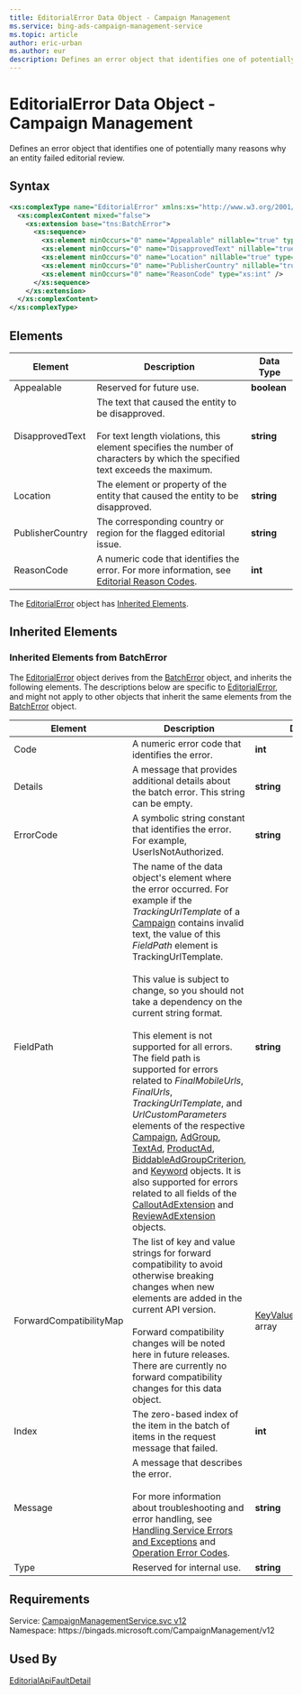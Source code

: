 ```yaml
---
title: EditorialError Data Object - Campaign Management
ms.service: bing-ads-campaign-management-service
ms.topic: article
author: eric-urban
ms.author: eur
description: Defines an error object that identifies one of potentially many reasons why an entity failed editorial review.
---
```

# EditorialError Data Object - Campaign Management
Defines an error object that identifies one of potentially many reasons why an entity failed editorial review.

## Syntax
```xml
<xs:complexType name="EditorialError" xmlns:xs="http://www.w3.org/2001/XMLSchema">
  <xs:complexContent mixed="false">
    <xs:extension base="tns:BatchError">
      <xs:sequence>
        <xs:element minOccurs="0" name="Appealable" nillable="true" type="xs:boolean" />
        <xs:element minOccurs="0" name="DisapprovedText" nillable="true" type="xs:string" />
        <xs:element minOccurs="0" name="Location" nillable="true" type="xs:string" />
        <xs:element minOccurs="0" name="PublisherCountry" nillable="true" type="xs:string" />
        <xs:element minOccurs="0" name="ReasonCode" type="xs:int" />
      </xs:sequence>
    </xs:extension>
  </xs:complexContent>
</xs:complexType>
```

## <a name="elements"></a>Elements

|Element|Description|Data Type|
|-----------|---------------|-------------|
|<a name="appealable"></a>Appealable|Reserved for future use.|**boolean**|
|<a name="disapprovedtext"></a>DisapprovedText|The text that caused the entity to be disapproved.<br /><br />For text length violations, this element specifies the number of characters by which the specified text exceeds the maximum.|**string**|
|<a name="location"></a>Location|The element or property of the entity that caused the entity to be disapproved.|**string**|
|<a name="publishercountry"></a>PublisherCountry|The corresponding country or region for the flagged editorial issue.|**string**|
|<a name="reasoncode"></a>ReasonCode|A numeric code that identifies the error. For more information, see [Editorial Reason Codes](../guides/editorial-failure-reason-codes.md).|**int**|

The [EditorialError](editorialerror.md) object has [Inherited Elements](#inheritedelements).

## <a name="inheritedelements"></a>Inherited Elements

### <a name="inheritedelementsbatcherror"></a>Inherited Elements from BatchError
The [EditorialError](editorialerror.md) object derives from the [BatchError](batcherror.md) object, and inherits the following elements. The descriptions below are specific to [EditorialError](editorialerror.md), and might not apply to other objects that inherit the same elements from the [BatchError](batcherror.md) object.  

|Element|Description|Data Type|
|-----------|---------------|-------------|
|<a name="code"></a>Code|A numeric error code that identifies the error.|**int**|
|<a name="details"></a>Details|A message that provides additional details about the batch error. This string can be empty.|**string**|
|<a name="errorcode"></a>ErrorCode|A symbolic string constant that identifies the error. For example, UserIsNotAuthorized.|**string**|
|<a name="fieldpath"></a>FieldPath|The name of the data object's element where the error occurred. For example if the *TrackingUrlTemplate* of a [Campaign](campaign.md) contains invalid text, the value of this *FieldPath* element is TrackingUrlTemplate.<br /><br /> This value is subject to change, so you should not take a dependency on the current string format.<br /><br /> This element is not supported for all errors. The field path is supported for errors related to *FinalMobileUrls*, *FinalUrls*, *TrackingUrlTemplate*, and *UrlCustomParameters* elements of the respective [Campaign](campaign.md), [AdGroup](adgroup.md), [TextAd](textad.md), [ProductAd](productad.md), [BiddableAdGroupCriterion](biddableadgroupcriterion.md), and [Keyword](keyword.md) objects. It is also supported for errors related to all fields of the [CalloutAdExtension](calloutadextension.md) and [ReviewAdExtension](reviewadextension.md) objects.|**string**|
|<a name="forwardcompatibilitymap"></a>ForwardCompatibilityMap|The list of key and value strings for forward compatibility to avoid otherwise breaking changes when new elements are added in the current API version.<br /><br /> Forward compatibility changes will be noted here in future releases. There are currently no forward compatibility changes for this data object.|[KeyValuePairOfstringstring](keyvaluepairofstringstring.md) array|
|<a name="index"></a>Index|The zero-based index of the item in the batch of items in the request message that failed.|**int**|
|<a name="message"></a>Message|A message that describes the error.<br/><br/>For more information about troubleshooting and error handling, see [Handling Service Errors and Exceptions](../guides/handle-service-errors-exceptions.md) and [Operation Error Codes](../guides/operation-error-codes.md).|**string**|
|<a name="type"></a>Type|Reserved for internal use.|**string**|

## Requirements
Service: [CampaignManagementService.svc v12](https://campaign.api.bingads.microsoft.com/Api/Advertiser/CampaignManagement/v12/CampaignManagementService.svc)  
Namespace: https\://bingads.microsoft.com/CampaignManagement/v12  

## Used By
[EditorialApiFaultDetail](editorialapifaultdetail.md)  
